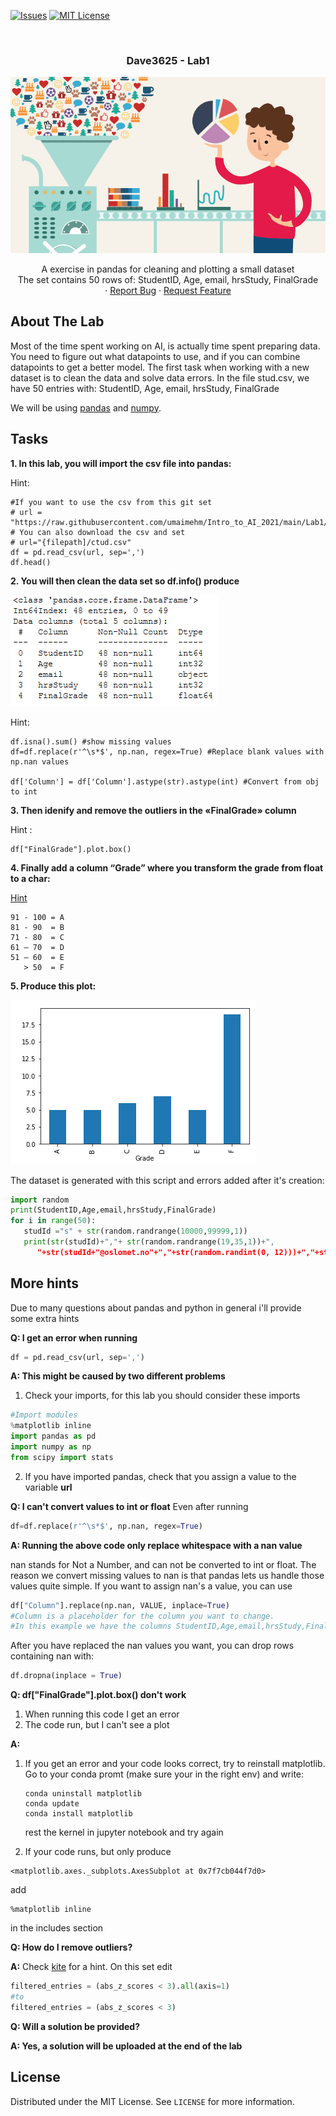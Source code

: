 <!-- PROJECT SHIELDS -->
<!--
*** I'm using markdown "reference style" links for readability.
*** Reference links are enclosed in brackets [ ] instead of parentheses ( ).
*** See the bottom of this document for the declaration of the reference variables
*** for contributors-url, forks-url, etc. This is an optional, concise syntax you may use.
*** https://www.markdownguide.org/basic-syntax/#reference-style-links
-->

[![Issues][issues-shield]][issues-url]
[![MIT License][license-shield]][license-url]




<!-- PROJECT LOGO -->
<br />
<h3 align="center">Dave3625 - Lab1</h3>
<p align="center">
  <a href="https://github.com/umaimehm/Intro_to_AI_2021/tree/main/Lab1">
    <img src="img/logo.png" alt="Data wrangling" width="auto" height="auto">
  </a>

  

  <p align="center">
    A exercise in pandas for cleaning and plotting a small dataset <br \>The set contains 50 rows of: StudentID, Age, email, hrsStudy, FinalGrade
    <br />
    ·
    <a href="https://github.com/umaimehm/Intro_to_AI_2021/issues">Report Bug</a>
    ·
    <a href="https://github.com/umaimehm/Intro_to_AI_2021/issues">Request Feature</a>
  </p>
</p>


<!-- ABOUT THE LAB -->
## About The Lab
Most of the time spent working on AI, is actually time spent preparing data. You need to figure out what datapoints to use, and if you can combine datapoints to get a better model. 
The first task when working with a new dataset is to clean the data and solve data errors. In the file stud.csv, we have 50 entries with:
StudentID, Age, email, hrsStudy, FinalGrade

We will be using [pandas][pandas-doc] and [numpy][numpy-doc].

## Tasks
**1. In this lab, you will import the csv file into pandas:**

Hint: 
```
#If you want to use the csv from this git set
# url = "https://raw.githubusercontent.com/umaimehm/Intro_to_AI_2021/main/Lab1/stud.csv"
# You can also download the csv and set
# url="{filepath]/ctud.csv"
df = pd.read_csv(url, sep=',')
df.head()

```


**2. You will then clean the data set so df.info() produce**

![dfinfo][dfinfo]

Hint: 
```
df.isna().sum() #show missing values
df=df.replace(r'^\s*$', np.nan, regex=True) #Replace blank values with np.nan values

df['Column'] = df['Column'].astype(str).astype(int) #Convert from obj to int
```
**3. Then idenify and remove the outliers in the «FinalGrade» column**

Hint : 
```
df["FinalGrade"].plot.box()
```

**4. Finally add a column “Grade” where you transform the grade from float to a char:**

[Hint][columns-condition]
```
91 - 100 = A
81 - 90  = B
71 - 80  = C
61 – 70  = D
51 – 60  = E
   > 50  = F
```
**5. Produce this plot:**

![barplot]

The dataset is generated with this script and errors added after it's creation:
```python
import random
print(StudentID,Age,email,hrsStudy,FinalGrade)
for i in range(50):
   studId ="s" + str(random.randrange(10000,99999,1)) 
   print(str(studId)+","+ str(random.randrange(19,35,1))+",
      "+str(studId+"@oslomet.no"+","+str(random.randint(0, 12)))+","+str(random.randint(20, 100)))
```

## More hints

Due to many questions about pandas and python in general i'll provide some extra hints

**Q: I get an error when running**
```python
df = pd.read_csv(url, sep=',')
```
**A: This might be caused by two different problems**
1.  Check your imports, for this lab you should consider these imports
```python
#Import modules
%matplotlib inline
import pandas as pd
import numpy as np
from scipy import stats
```
2.  If you have imported pandas, check that you assign a value to the variable **url**

**Q: I can't convert values to int or float**
Even after running
```python
df=df.replace(r'^\s*$', np.nan, regex=True)
```
**A: Running the above code only replace whitespace with a nan value**

nan stands for Not a Number, and can not be converted to int or float. The reason we convert missing values to nan is that pandas lets us handle those values quite simple.
If you want to assign nan's a value, you can use
```python
df["Column"].replace(np.nan, VALUE, inplace=True)
#Column is a placeholder for the column you want to change. 
#In this example we have the columns StudentID,Age,email,hrsStudy,FinalGrade
```
After you have replaced the nan values you want, you can drop rows containing nan with:
```python
df.dropna(inplace = True)
```
**Q: df["FinalGrade"].plot.box() don't work**

1.  When running this code I get an error
2.  The code run, but I can't see a plot

**A:**

1.  If you get an error and your code looks correct, try to reinstall matplotlib.
    Go to your conda promt (make sure your in the right env) and write:
    ```
    conda uninstall matplotlib
    conda update
    conda install matplotlib
    ```
    rest the kernel in jupyter notebook and try again

2.  If your code runs, but only produce
```
<matplotlib.axes._subplots.AxesSubplot at 0x7f7cb044f7d0>
```
add 
```
%matplotlib inline
````
in the includes section

**Q: How do I remove outliers?**

**A:**
Check [kite][kite-outliers] for a hint.
On this set edit
```python
filtered_entries = (abs_z_scores < 3).all(axis=1)
#to
filtered_entries = (abs_z_scores < 3)
```
**Q: Will a solution be provided?**

**A: Yes, a solution will be uploaded at the end of the lab**

<!-- LICENSE -->
## License

Distributed under the MIT License. See `LICENSE` for more information.






<!-- MARKDOWN LINKS & IMAGES -->
<!-- https://www.markdownguide.org/basic-syntax/#reference-style-links -->
[issues-shield]: https://img.shields.io/github/issues/umaimehm/Intro_to_AI_2021.svg?style=for-the-badge
[issues-url]: https://github.com/umaimehm/Intro_to_AI_2021/issues
[license-shield]: https://img.shields.io/github/license/othneildrew/Best-README-Template.svg?style=for-the-badge
[license-url]: https://github.com/umaimehm/Intro_to_AI_2021/blob/main/Lab1/LICENSE

[dfinfo]: img/dfinfo.png
[barplot]: img/barplot.png
[pandas-doc]: https://pandas.pydata.org/docs/reference/index.html#api
[numpy-doc]: https://numpy.org/doc/stable/
[columns-condition]: https://www.dataquest.io/blog/tutorial-add-column-pandas-dataframe-based-on-if-else-condition/
[kite-outliers]: https://www.kite.com/python/answers/how-to-remove-outliers-from-a-pandas-dataframe-in-python/


